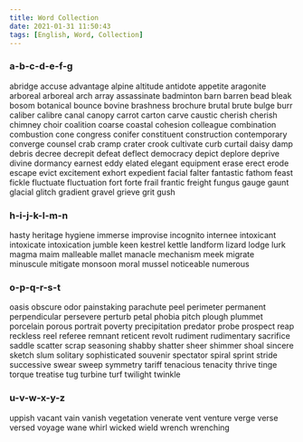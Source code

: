 ```yaml
---
title: Word Collection
date: 2021-01-31 11:50:43
tags: [English, Word, Collection]
---
```


### a-b-c-d-e-f-g 

abridge accuse advantage alpine altitude antidote appetite aragonite arboreal arboreal arch array assassinate badminton barn barren bead bleak bosom botanical bounce bovine brashness brochure brutal brute bulge burr caliber calibre canal canopy carrot carton carve caustic cherish cherish chimney choir coalition coarse coastal cohesion colleague combination combustion cone congress conifer constituent construction contemporary converge counsel crab cramp crater crook cultivate curb curtail daisy damp debris decree decrepit defeat deflect democracy depict deplore deprive divine dormancy earnest eddy elated elegant equipment erase erect erode escape evict excitement exhort expedient facial falter fantastic fathom feast fickle fluctuate fluctuation fort forte frail frantic freight fungus gauge gaunt glacial glitch gradient gravel grieve grit gush 

### h-i-j-k-l-m-n 

hasty heritage hygiene immerse improvise incognito internee intoxicant intoxicate intoxication jumble keen kestrel kettle landform lizard lodge lurk magma maim malleable mallet manacle mechanism meek migrate minuscule mitigate monsoon moral mussel noticeable numerous 

### o-p-q-r-s-t 

oasis obscure odor painstaking parachute peel perimeter permanent perpendicular persevere perturb petal phobia pitch plough plummet porcelain porous portrait poverty precipitation predator probe prospect reap reckless reel referee remnant reticent revolt rudiment rudimentary sacrifice saddle scatter scrap seasoning shabby shatter sheer shimmer shoal sincere sketch slum solitary sophisticated souvenir spectator spiral sprint stride successive swear sweep symmetry tariff tenacious tenacity thrive tinge torque treatise tug turbine turf twilight twinkle 

### u-v-w-x-y-z 

uppish vacant vain vanish vegetation venerate vent venture verge verse versed voyage wane whirl wicked wield wrench wrenching